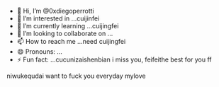 - 👋 Hi, I’m @0xdiegoperrotti
- 👀 I’m interested in ...cuijinfei
- 🌱 I’m currently learning ...cuijingfei
- 💞️ I’m looking to collaborate on ...
- 📫 How to reach me ...need cuijingfei
- 😄 Pronouns: ...
- ⚡ Fun fact: ...cucunizaishenbian
i miss you, feifeithe best for you ff
<!---cool guyyou and fsifengzhengbanizhuiamily,you are my family
0xdiegoperrotti/0xdiegoperrotti is a ✨ special ✨ repository because its `README.md` (this file) appears on your GitHub profile.
You can click the Preview link to take a look at your changes.
--->
niwukequdai
want to fuck you everyday
mylove
